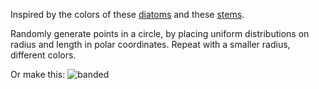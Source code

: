 Inspired by the colors of these
[diatoms](http://www.thisiscolossal.com/2014/01/arranged-diatoms-miniscule-algae-specimens-arranged-on-microscope-slides/)
and these
[stems](http://www.creativeapplications.net/processing/stem-by-diana-lange-building-stems-from-colour-with-processing/).

Randomly generate points in a circle, by placing uniform distributions on
radius and length in polar coordinates. Repeat with a smaller radius,
different colors.

Or make this:
![banded](https://raw.github.com/mhlinder/diatoms/master/misc/file.png)
